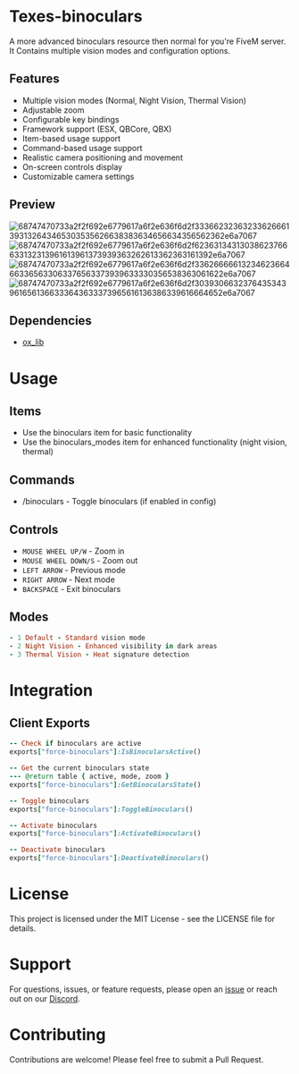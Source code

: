 # Texes-binoculars
A more advanced binoculars resource then normal for you're FiveM server. It Contains multiple vision modes and configuration options. 

## Features
- Multiple vision modes (Normal, Night Vision, Thermal Vision)
- Adjustable zoom
- Configurable key bindings
- Framework support (ESX, QBCore, QBX)
- Item-based usage support
- Command-based usage support
- Realistic camera positioning and movement
- On-screen controls display
- Customizable camera settings

## Preview
![68747470733a2f2f692e6779617a6f2e636f6d2f33366232363233626661393132643465303535626638383634656634356562362e6a7067](https://github.com/user-attachments/assets/5aaa773d-430d-4031-8f84-9d59c62be5b3)
![68747470733a2f2f692e6779617a6f2e636f6d2f62363134313038623766633132313961613961373939363262613362363161392e6a7067](https://github.com/user-attachments/assets/6e67c242-c581-43b8-b5af-784b1dcbb63b)
![68747470733a2f2f692e6779617a6f2e636f6d2f33626666613234623664663365633063376563373939633330356538363061622e6a7067](https://github.com/user-attachments/assets/4463f4ff-db3a-40c1-940f-df678794726a)
![68747470733a2f2f692e6779617a6f2e636f6d2f30393066323764353439616561366333643633373965616136386339616664652e6a7067](https://github.com/user-attachments/assets/caf69f5f-e192-42d3-b4fc-f7c9c8637a99)


## Dependencies
- [ox_lib](https://github.com/overextended/ox_lib)

# Usage
## Items
- Use the binoculars item for basic functionality
- Use the binoculars_modes item for enhanced functionality (night vision, thermal)

## Commands
- /binoculars - Toggle binoculars (if enabled in config)

## Controls
- ```MOUSE WHEEL UP/W``` - Zoom in
- ```MOUSE WHEEL DOWN/S``` - Zoom out
- ```LEFT ARROW``` - Previous mode
- ```RIGHT ARROW``` - Next mode
- ```BACKSPACE``` - Exit binoculars

## Modes
```ruby
- 1 Default - Standard vision mode
- 2 Night Vision - Enhanced visibility in dark areas
- 3 Thermal Vision - Heat signature detection
```

# Integration

## Client Exports

```ruby
-- Check if binoculars are active
exports["force-binoculars"]:IsBinocularsActive()

-- Get the current binoculars state
--- @return table { active, mode, zoom }
exports["force-binoculars"]:GetBinocularsState()

-- Toggle binoculars
exports["force-binoculars"]:ToggleBinoculars()

-- Activate binoculars
exports["force-binoculars"]:ActivateBinoculars()

-- Deactivate binoculars
exports["force-binoculars"]:DeactivateBinoculars()
```
# License
This project is licensed under the MIT License - see the LICENSE file for details.

# Support
For questions, issues, or feature requests, please open an [issue](https://github.com/TexesFivem/Texes-binoculars/issues) or reach out on our [Discord](https://discord.gg/VfNVJFYGMN).

# Contributing
Contributions are welcome! Please feel free to submit a Pull Request.
```

```


